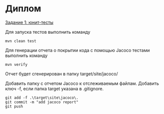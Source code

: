 # Диплом

[Задание 1: юнит-тесты](task_1.md)

Для запуска тестов выполнить команду
```
mvn clean test
```

Для генерации отчета о покрытии кода с помощью Jacoco тестами выполнить команду
```
mvn verify
```
Отчет будет сгенерирован в папку target/site/jacoco/

Добавить папку с отчетом Jacoco к отслеживаемым файлам. Добавить ключ -f, если папка target указана в .gitignore.
```
git add -f .\target\site\jacoco\.
git commit -m "add jacoco report"
git push
```
